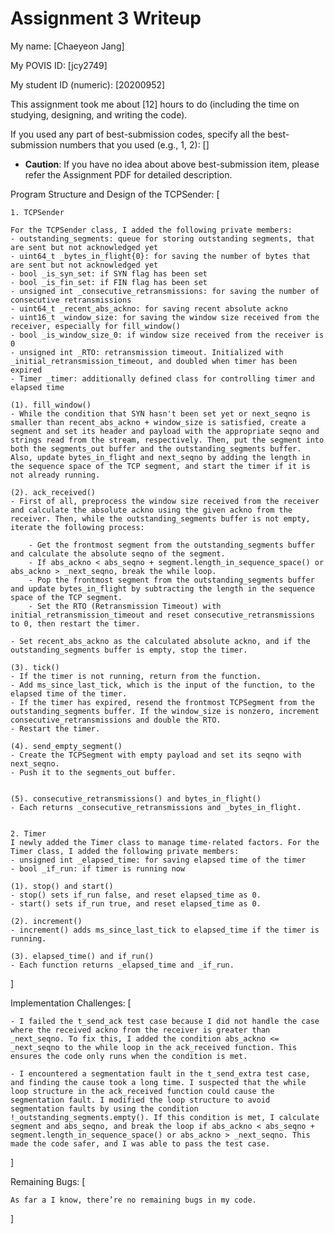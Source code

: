 Assignment 3 Writeup
=============

My name: [Chaeyeon Jang]

My POVIS ID: [jcy2749]

My student ID (numeric): [20200952]

This assignment took me about [12] hours to do (including the time on studying, designing, and writing the code).

If you used any part of best-submission codes, specify all the best-submission numbers that you used (e.g., 1, 2): []

- **Caution**: If you have no idea about above best-submission item, please refer the Assignment PDF for detailed description.

Program Structure and Design of the TCPSender:
[

    1. TCPSender

    For the TCPSender class, I added the following private members:
    - outstanding_segments: queue for storing outstanding segments, that are sent but not acknowledged yet
    - uint64_t _bytes_in_flight{0}: for saving the number of bytes that are sent but not acknowledged yet
    - bool _is_syn_set: if SYN flag has been set
    - bool _is_fin_set: if FIN flag has been set
    - unsigned int _consecutive_retransmissions: for saving the number of consecutive retransmissions
    - uint64_t _recent_abs_ackno: for saving recent absolute ackno 
    - uint16_t _window_size: for saving the window size received from the receiver, especially for fill_window()
    - bool _is_window_size_0: if window size received from the receiver is 0
    - unsigned int _RTO: retransmission timeout. Initialized with _initial_retransmission_timeout, and doubled when timer has been expired
    - Timer _timer: additionally defined class for controlling timer and elapsed time

    (1). fill_window()
    - While the condition that SYN hasn't been set yet or next_seqno is smaller than recent_abs_ackno + window_size is satisfied, create a segment and set its header and payload with the appropriate seqno and strings read from the stream, respectively. Then, put the segment into both the segments_out buffer and the outstanding_segments buffer. Also, update bytes_in_flight and next_seqno by adding the length in the sequence space of the TCP segment, and start the timer if it is not already running.

    (2). ack_received()
    - First of all, preprocess the window size received from the receiver and calculate the absolute ackno using the given ackno from the receiver. Then, while the outstanding_segments buffer is not empty, iterate the following process:

        - Get the frontmost segment from the outstanding_segments buffer and calculate the absolute seqno of the segment.
        - If abs_ackno < abs_seqno + segment.length_in_sequence_space() or abs_ackno > _next_seqno, break the while loop.
        - Pop the frontmost segment from the outstanding_segments buffer and update bytes_in_flight by subtracting the length in the sequence space of the TCP segment.
        - Set the RTO (Retransmission Timeout) with initial_retransmission_timeout and reset consecutive_retransmissions to 0, then restart the timer.

    - Set recent_abs_ackno as the calculated absolute ackno, and if the outstanding_segments buffer is empty, stop the timer.

    (3). tick()
    - If the timer is not running, return from the function.
    - Add ms_since_last_tick, which is the input of the function, to the elapsed time of the timer.
    - If the timer has expired, resend the frontmost TCPSegment from the outstanding_segments buffer. If the window_size is nonzero, increment consecutive_retransmissions and double the RTO.
    - Restart the timer.

    (4). send_empty_segment()
    - Create the TCPSegment with empty payload and set its seqno with next_seqno.
    - Push it to the segments_out buffer.


    (5). consecutive_retransmissions() and bytes_in_flight()
    - Each returns _consecutive_retransmissions and _bytes_in_flight.


    2. Timer
    I newly added the Timer class to manage time-related factors. For the Timer class, I added the following private members:
    - unsigned int _elapsed_time: for saving elapsed time of the timer
    - bool _if_run: if timer is running now

    (1). stop() and start()
    - stop() sets if_run false, and reset elapsed_time as 0.
    - start() sets if_run true, and reset elapsed_time as 0.

    (2). increment()
    - increment() adds ms_since_last_tick to elapsed_time if the timer is running. 

    (3). elapsed_time() and if_run()
    - Each function returns _elapsed_time and _if_run.


]

Implementation Challenges:
[

    - I failed the t_send_ack test case because I did not handle the case where the received ackno from the receiver is greater than _next_seqno. To fix this, I added the condition abs_ackno <= _next_seqno to the while loop in the ack_received function. This ensures the code only runs when the condition is met.

    - I encountered a segmentation fault in the t_send_extra test case, and finding the cause took a long time. I suspected that the while loop structure in the ack_received function could cause the segmentation fault. I modified the loop structure to avoid segmentation faults by using the condition !_outstanding_segments.empty(). If this condition is met, I calculate segment and abs_seqno, and break the loop if abs_ackno < abs_seqno + segment.length_in_sequence_space() or abs_ackno > _next_seqno. This made the code safer, and I was able to pass the test case.
]

Remaining Bugs:
[

    As far a I know, there’re no remaining bugs in my code.
    
]
